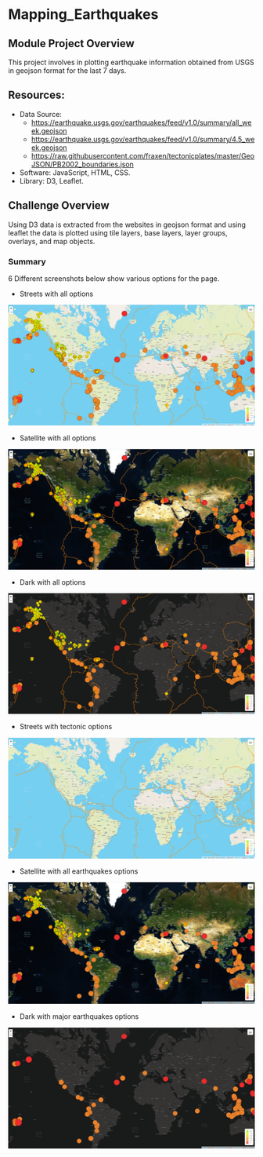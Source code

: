 # Mapping_Earthquakes

## Module Project Overview

This project involves in plotting earthquake information obtained from USGS in geojson format for the last 7 days.

## Resources:
  - Data Source: 
    - https://earthquake.usgs.gov/earthquakes/feed/v1.0/summary/all_week.geojson
    - https://earthquake.usgs.gov/earthquakes/feed/v1.0/summary/4.5_week.geojson
    - https://raw.githubusercontent.com/fraxen/tectonicplates/master/GeoJSON/PB2002_boundaries.json
  - Software: JavaScript, HTML, CSS.
  - Library: D3, Leaflet.


## Challenge Overview

Using D3 data is extracted from the websites in geojson format and using leaflet the data is plotted using tile layers, base layers, layer groups, overlays, and map objects.

### Summary

  6 Different screenshots below show various options for the page.
  
  - Streets with all options
  
  !["Streets all"](./Resources/streets_all.png "Streets and all")
    
    
  - Satellite with all options
    
  !["Satellite all"](./Resources/satellite_all.png "Satellite and all")
  
  
  - Dark with all options
    
  !["Dark all"](./Resources/dark_all.png "Dark and all")
  
  
  - Streets with tectonic options
    
  !["Streets tectonic"](./Resources/streets_tectonic.png "Streets and tectonic plates only")
  
  
  - Satellite with all earthquakes options
    
  !["Satellite Earthquakes"](./Resources/satellite_earthquakes.png "Satellite and all Earthquakes")
  
  
  - Dark with major earthquakes options
    
  !["Dark Major Earthquakes"](./Resources/dark_major_earthquakes.png "Streets and all")  
  
  
  

